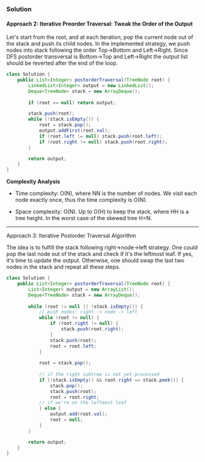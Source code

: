 ### Solution

#### Approach 2: Iterative Preorder Traversal: Tweak the Order of the Output
Let's start from the root, and at each iteration, pop the current node out of the stack and push its child nodes. In the implemented strategy, we push nodes into stack following the order Top->Bottom and Left->Right. Since DFS postorder transversal is Bottom->Top and Left->Right the output list should be reverted after the end of the loop.

```java
class Solution {
    public List<Integer> postorderTraversal(TreeNode root) {
        LinkedList<Integer> output = new LinkedList();
        Deque<TreeNode> stack = new ArrayDeque();
        
        if (root == null) return output;

        stack.push(root);
        while (!stack.isEmpty()) {
            root = stack.pop();
            output.addFirst(root.val);
            if (root.left != null) stack.push(root.left);
            if (root.right != null) stack.push(root.right);
        }

        return output;
    }
}
```

**Complexity Analysis**

* Time complexity: O(N), where NN is the number of nodes. We visit each node exactly once, thus the time complexity is O(N).

* Space complexity: O(N). Up to O(H) to keep the stack, where HH is a tree height. In the worst case of the skewed tree H=N.

---

Approach 3: Iterative Postorder Traversal
Algorithm

The idea is to fulfill the stack following right->node->left strategy. One could pop the last node out of the stack and check if it's the leftmost leaf. If yes, it's time to update the output. Otherwise, one should swap the last two nodes in the stack and repeat all these steps.

```java
class Solution {
    public List<Integer> postorderTraversal(TreeNode root) {
        List<Integer> output = new ArrayList();
        Deque<TreeNode> stack = new ArrayDeque();
        
        while (root != null || !stack.isEmpty()) {
            // push nodes: right -> node -> left
            while (root != null) {
                if (root.right != null) {
                    stack.push(root.right);    
                }
                stack.push(root);
                root = root.left;    
            }
            
            root = stack.pop();
            
            // if the right subtree is not yet processed
            if (!stack.isEmpty() && root.right == stack.peek()) {
                stack.pop();
                stack.push(root);
                root = root.right;  
            // if we're on the leftmost leaf  
            } else {
                output.add(root.val);
                root = null;     
            }   
        }

        return output;
    }
}
```

